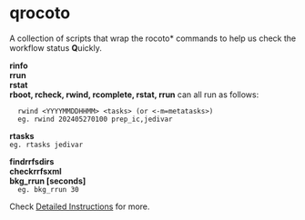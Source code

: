 # qrocoto
A collection of scripts that wrap the rocoto* commands to help us check the workflow status **Q**uickly.

**rinfo**  
**rrun**  
**rstat**  
**rboot, rcheck, rwind, rcomplete, rstat, rrun** can all run as follows:
```
  rwind <YYYYMMDDHHMM> <tasks> (or <-m=metatasks>)  
  eg. rwind 202405270100 prep_ic,jedivar
```

**rtasks <tasks>**  
`eg. rtasks jedivar`  

**findrrfsdirs**  
**checkrrfsxml**  
**bkg_rrun [seconds]**  
`  eg. bkg_rrun 30`

Check [Detailed Instructions](https://github.com/rrfsx/qrocoto/wiki/qrocoto) for more.
